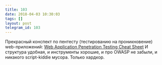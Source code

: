 ```yaml
---
title: 103
date: 2018-04-03 10:30:03
tags: []
layout: post
telegram_id: 103
---
```


Прекрасный конспект по пентесту (тестированию на проникновение) web-приложений:
[Web Application Penetration Testing Cheat Sheet](https://jdow.io/blog/2018/03/18/web-application-penetration-testing-methodology/)
И структура удобная, и инструменты хорошие, и про OWASP не забыли, и никакого script-kiddie мусора. Только хардкор.
